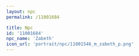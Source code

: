 ```yaml
---
layout: npc
permalink: /11001684

title: Npc
id: '11001684'
npc_name: 'Zabeth'
icon_url: 'portrait/npc/11001546_m_zabeth_p.png'
---
```

